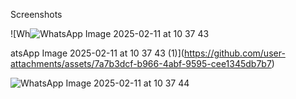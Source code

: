Screenshots

![Wh![WhatsApp Image 2025-02-11 at 10 37 43](https://github.com/user-attachments/assets/533ebbaa-2650-4756-96be-34a075de81f4)


atsApp Image 2025-02-11 at 10 37 43 (1)](https://github.com/user-attachments/assets/7a7b3dcf-b966-4abf-9595-cee1345db7b7)


![WhatsApp Image 2025-02-11 at 10 37 44](https://github.com/user-attachments/assets/348b97a6-de50-4912-a692-5bb7da43f74e)
